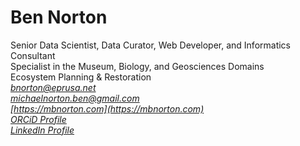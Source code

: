 Ben Norton
============
Senior Data Scientist, Data Curator, Web Developer, and Informatics Consultant  
Specialist in the Museum, Biology, and Geosciences Domains  
Ecosystem Planning & Restoration  
*[bnorton@eprusa.net](bnorton@eprusa.net)*   
*[michaelnorton.ben@gmail.com](michaelnorton.ben@gmail.com)*  
*[https://mbnorton.com](https://mbnorton.com)*  
*[ORCiD Profile](https://orcid.org/0000-0002-5819-9134)*  
*[LinkedIn Profile](https://www.linkedin.com/in/mbnorton)*  
